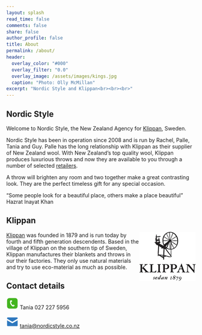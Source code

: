 ```yaml
---
layout: splash
read_time: false
comments: false
share: false
author_profile: false
title: About
permalink: /about/
header:
  overlay_color: "#000"
  overlay_filter: "0.0"
  overlay_image: /assets/images/kings.jpg
  caption: "Photo: Olly McMillan"
excerpt: "Nordic Style and Klippan<br><br><br>"
---
```


## Nordic Style
Welcome to Nordic Style, the New Zealand Agency for [Klippan](https://www.klippanyllefabrik.com), Sweden.


Nordic Style has been in operation since 2008 and is run by Rachel, Palle, Tania and Guy. Palle has the long relationship with Klippan as their supplier of New Zealand wool. With New Zealand’s top quality wool, Klippan produces luxurious throws and now they are available to you through a number of selected [retailers](/retailers).

A throw will brighten any room and two together make a great contrasting look. They are the perfect timeless gift for any special occasion.


“Some people look for a beautiful place, others make a place beautiful”
Hazrat Inayat Khan


## Klippan
<img style="float:right" src="/assets/images/Klippan_Logo_150.jpg" alt="Klippan Logo" />

[Klippan](https://www.klippanyllefabrik.com) was founded in 1879 and is run today by fourth and fifth generation descendents.  Based in the village of Klippan on the southern tip of Sweden, Klippan manufactures their blankets and throws in our their factories.  They only use natural materials and try to use eco-material as much as possible.


## Contact details
![alt text](/assets/images/phone.png "Contact Phone") Tania  027 227 5956

![alt text](/assets/images/email.png "Contact Email")  tania@nordicstyle.co.nz
